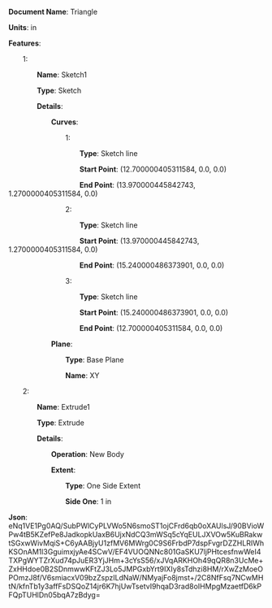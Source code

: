 **Document Name**: Triangle

**Units**: in

**Features**:

&emsp;&emsp;1:

&emsp;&emsp;&emsp;&emsp;**Name**: Sketch1

&emsp;&emsp;&emsp;&emsp;**Type**: Sketch

&emsp;&emsp;&emsp;&emsp;**Details**:

&emsp;&emsp;&emsp;&emsp;&emsp;&emsp;**Curves**:

&emsp;&emsp;&emsp;&emsp;&emsp;&emsp;&emsp;&emsp;1:

&emsp;&emsp;&emsp;&emsp;&emsp;&emsp;&emsp;&emsp;&emsp;&emsp;**Type**: Sketch line

&emsp;&emsp;&emsp;&emsp;&emsp;&emsp;&emsp;&emsp;&emsp;&emsp;**Start Point**: (12.700000405311584, 0.0, 0.0)

&emsp;&emsp;&emsp;&emsp;&emsp;&emsp;&emsp;&emsp;&emsp;&emsp;**End Point**: (13.970000445842743, 1.2700000405311584, 0.0)



&emsp;&emsp;&emsp;&emsp;&emsp;&emsp;&emsp;&emsp;2:

&emsp;&emsp;&emsp;&emsp;&emsp;&emsp;&emsp;&emsp;&emsp;&emsp;**Type**: Sketch line

&emsp;&emsp;&emsp;&emsp;&emsp;&emsp;&emsp;&emsp;&emsp;&emsp;**Start Point**: (13.970000445842743, 1.2700000405311584, 0.0)

&emsp;&emsp;&emsp;&emsp;&emsp;&emsp;&emsp;&emsp;&emsp;&emsp;**End Point**: (15.240000486373901, 0.0, 0.0)



&emsp;&emsp;&emsp;&emsp;&emsp;&emsp;&emsp;&emsp;3:

&emsp;&emsp;&emsp;&emsp;&emsp;&emsp;&emsp;&emsp;&emsp;&emsp;**Type**: Sketch line

&emsp;&emsp;&emsp;&emsp;&emsp;&emsp;&emsp;&emsp;&emsp;&emsp;**Start Point**: (15.240000486373901, 0.0, 0.0)

&emsp;&emsp;&emsp;&emsp;&emsp;&emsp;&emsp;&emsp;&emsp;&emsp;**End Point**: (12.700000405311584, 0.0, 0.0)





&emsp;&emsp;&emsp;&emsp;&emsp;&emsp;**Plane**:

&emsp;&emsp;&emsp;&emsp;&emsp;&emsp;&emsp;&emsp;**Type**: Base Plane

&emsp;&emsp;&emsp;&emsp;&emsp;&emsp;&emsp;&emsp;**Name**: XY







&emsp;&emsp;2:

&emsp;&emsp;&emsp;&emsp;**Name**: Extrude1

&emsp;&emsp;&emsp;&emsp;**Type**: Extrude

&emsp;&emsp;&emsp;&emsp;**Details**:

&emsp;&emsp;&emsp;&emsp;&emsp;&emsp;**Operation**: New Body

&emsp;&emsp;&emsp;&emsp;&emsp;&emsp;**Extent**:

&emsp;&emsp;&emsp;&emsp;&emsp;&emsp;&emsp;&emsp;**Type**: One Side Extent

&emsp;&emsp;&emsp;&emsp;&emsp;&emsp;&emsp;&emsp;**Side One**: 1 in









**Json**: eNq1VE1Pg0AQ/SubPWlCyPLVWo5N6smoST1ojCFrd6qb0oXAUlsJ/90BVioWPw4tB5KZefPe8JadkopkUaxB6UjxNdCQ3mWSq5cYqEULJXVOw5KuBRakwtSGxwWivMqiS+C6yAABjyU1zfMV6MWrg0C9S6FrbdP7dspFvgrDZZHLRIWhKSOnAM1l3GguimxjyAe4SCwV/EF4VUOQNNc801GaSKU7ljPHtcesfnwWeI4TXPgWYTZrXud74pJuER3YjJHm+3cYsS56/xJVqARKHOh49qQR8n3UcMe+ZxHHdoe0B2SDnmwwKFtZJ3Lo5JMPGxbYrt9IXIy8sTdhzi8HM/rXwZzMoeOPOmzJ8f/V6smiacxV09bzZspzILdNaW/NMyajFo8jmst+/2C8NfFsq7NCwMHtN/kfnTb1y3affFsDSQoZ14jr6K7hjUwTsetvI9hqaD3rad8oIHMpgMzaetfD6kPFQpTUHlDn05bqA7zBdyg=


